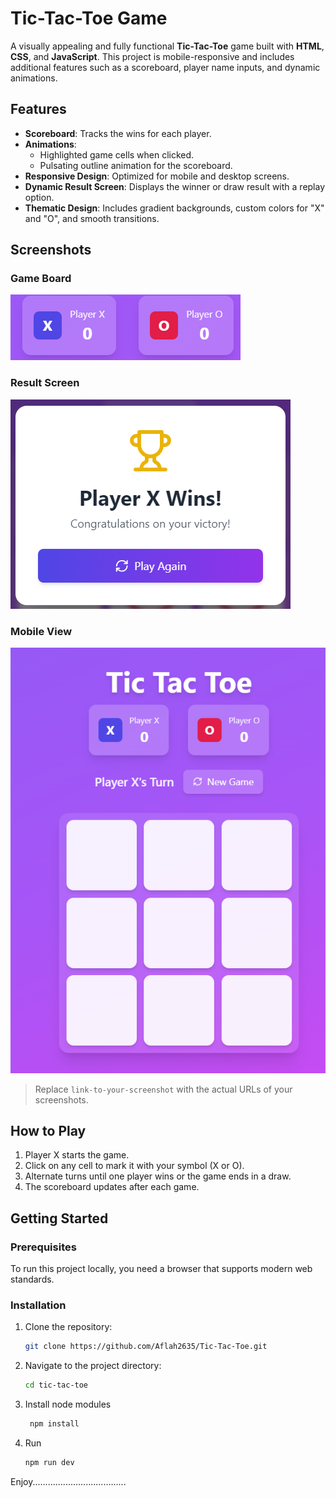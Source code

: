 # Tic-Tac-Toe Game

A visually appealing and fully functional **Tic-Tac-Toe** game built with **HTML**, **CSS**, and **JavaScript**. This project is mobile-responsive and includes additional features such as a scoreboard, player name inputs, and dynamic animations.

## Features

- **Scoreboard**: Tracks the wins for each player.
- **Animations**: 
  - Highlighted game cells when clicked.
  - Pulsating outline animation for the scoreboard.
- **Responsive Design**: Optimized for mobile and desktop screens.
- **Dynamic Result Screen**: Displays the winner or draw result with a replay option.
- **Thematic Design**: Includes gradient backgrounds, custom colors for "X" and "O", and smooth transitions.

## Screenshots

### Game Board
![Tic-Tac-Toe Game Board](https://raw.githubusercontent.com/Aflah2635/Tic-Tac-Toe/refs/heads/main/images/gameboard.png)

### Result Screen
![Result Screen](https://raw.githubusercontent.com/Aflah2635/Tic-Tac-Toe/refs/heads/main/images/result.png)

### Mobile View
![Mobile View](https://raw.githubusercontent.com/Aflah2635/Tic-Tac-Toe/refs/heads/main/images/phone.png)

> Replace `link-to-your-screenshot` with the actual URLs of your screenshots.
> 
## How to Play

1. Player X starts the game.
2. Click on any cell to mark it with your symbol (X or O).
3. Alternate turns until one player wins or the game ends in a draw.
4. The scoreboard updates after each game.

## Getting Started

### Prerequisites

To run this project locally, you need a browser that supports modern web standards.

### Installation

1. Clone the repository:

   ```bash
   git clone https://github.com/Aflah2635/Tic-Tac-Toe.git
   ```
2. Navigate to the project directory:
 
   ```bash
   cd tic-tac-toe
   ```

3. Install node modules
   
    ```bash
     npm install
     ```
4. Run
 
   ```bash
   npm run dev
   ```
Enjoy.....................................
   
  
